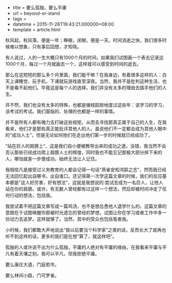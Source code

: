  - title = 要么孤独，要么平庸
 - url = beyond-or-stand
 - tags = 
 - datetime = 2015-11-26T19:43:21.000000+08:00
 - template = article.html

秋风起，秋风落，便是一年；睁眼，闭眼，便是一天。时间消逝之快，我们很多时候难以想象，只有事后回想，才知晓。

有人说过，人的一生大概只有1000个月的时间。如果我们试图画一个表去记录这1000个月，每过一个月就画去一个，这样就可以感受到时间的逝去。


<!--more-->


那么在这短短的那么多个月里面，我们能干嘛？在我身边，有着很多这样的人：白天上课睡觉、玩手机，下课就玩游戏直至深夜。当然，我并不是批判这种生活，也不是看不起他们。毕竟这是每个人的选择，我们并没有太多的理由去插手他们的人生。

并不然，我们也没有太多的特殊，也都是循规蹈矩地度过这些年：该学习的学习，该考试的考试。我们面临的、处理的也都是一样的事情。

并不是所有人都有魄力去打破这些规矩，从而去寻找那真正属于自己的人生，在我看来，他们才是那些真正能批评其他人的人。虽说他们不一定都会成为其他人眼中的“成功人士”，但是无论如何他们在走出他们第一步的时候就已经成功了。

“站在巨人的肩膀上”，这是我们自小便被教导出来的成功之道。没错，我当然不会否认那些已经成功爬上肩膀人士的辉煌，同时我也不能忘记那极大部分摔下来的人，哪怕就差一步便成功，始终无法让人记住。

我相信凡是接受过义务教育的人都会记得一句话"燕雀安知鸿鹄之志"，然而我已经无法回忆起出自哪书，出自谁口。还记得第一次学这篇文章的时候，我们的反应基本都是"这人好厉害，好有想法"，这就是我想说的:尝试去成为一名巨人，让他人站在你的肩膀。或许，有无数人曾经都有过这样一个想法，然后却被时间冲走了任何行动的想法，包括我。

我尝试着不把这篇文章写成一篇鸡汤，也不是想怂恿他人退学什么的。这篇文章的意图在于试图唤醒你那被时光遗忘的曾经的梦想，试图让你在学习或者工作中多一份动力去追梦。这样就够了。当然，其中的受众也包括笔者我。

小时候，我们都敢大声地说出“我以后要当个科学家”之类的话，反而长大了就再也听不到这样的话，更多的我们是在想“算了，就这样吧”。

孤独的人或许说不出为什么孤独，平庸的人绝对有平庸的缘由。在我看来平庸与平凡有着天壤之别。我可以平凡，但我拒绝平庸。

要么康庄大道，门庭若市。

要么林间小路，门可罗雀。